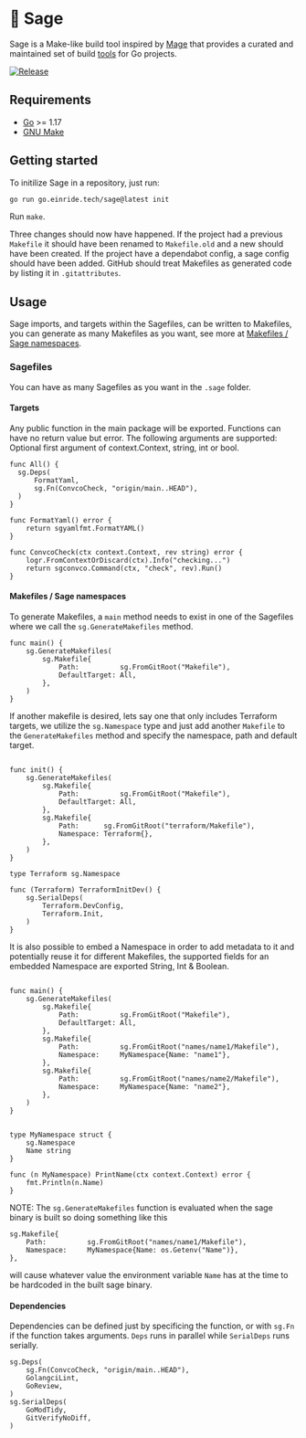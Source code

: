 :herb: Sage
===========

Sage is a Make-like build tool inspired by [Mage](https://magefile.org/) that provides a curated and maintained set of build [tools](./tools) for Go projects.

[![Release](https://github.com/einride/sage/actions/workflows/release.yml/badge.svg)](https://github.com/einride/sage/actions/workflows/release.yml)

Requirements
------------

-	[Go](https://golang.org/doc/install) >= 1.17
-	[GNU Make](https://www.gnu.org/software/make/)

Getting started
---------------

To initilize Sage in a repository, just run:

```bash
go run go.einride.tech/sage@latest init
```

Run `make`.

Three changes should now have happened. If the project had a previous `Makefile` it should have been renamed to `Makefile.old` and a new should have been created. If the project have a dependabot config, a sage config should have been added. GitHub should treat Makefiles as generated code by listing it in `.gitattributes`.

Usage
-----

Sage imports, and targets within the Sagefiles, can be written to Makefiles, you can generate as many Makefiles as you want, see more at [Makefiles / Sage namespaces](https://github.com/einride/sage#makefiles--sage-namespaces).

### Sagefiles

You can have as many Sagefiles as you want in the `.sage` folder.

#### Targets

Any public function in the main package will be exported. Functions can have no return value but error. The following arguments are supported: Optional first argument of context.Context, string, int or bool.

```golang
func All() {
  sg.Deps(
	  FormatYaml,
	  sg.Fn(ConvcoCheck, "origin/main..HEAD"),
  )
}

func FormatYaml() error {
	return sgyamlfmt.FormatYAML()
}

func ConvcoCheck(ctx context.Context, rev string) error {
	logr.FromContextOrDiscard(ctx).Info("checking...")
	return sgconvco.Command(ctx, "check", rev).Run()
}
```

#### Makefiles / Sage namespaces

To generate Makefiles, a `main` method needs to exist in one of the Sagefiles where we call the `sg.GenerateMakefiles` method.

```golang
func main() {
	sg.GenerateMakefiles(
		sg.Makefile{
			Path:          sg.FromGitRoot("Makefile"),
			DefaultTarget: All,
		},
	)
}
```

If another makefile is desired, lets say one that only includes Terraform targets, we utilize the `sg.Namespace` type and just add another `Makefile` to the `GenerateMakefiles` method and specify the namespace, path and default target.

```golang

func init() {
	sg.GenerateMakefiles(
		sg.Makefile{
			Path:          sg.FromGitRoot("Makefile"),
			DefaultTarget: All,
		},
		sg.Makefile{
			Path:      sg.FromGitRoot("terraform/Makefile"),
			Namespace: Terraform{},
		},
	)
}

type Terraform sg.Namespace

func (Terraform) TerraformInitDev() {
	sg.SerialDeps(
		Terraform.DevConfig,
		Terraform.Init,
	)
}
```

It is also possible to embed a Namespace in order to add metadata to it and potentially reuse it for different Makefiles, the supported fields for an embedded Namespace are exported String, Int & Boolean.

```golang

func main() {
	sg.GenerateMakefiles(
		sg.Makefile{
			Path:          sg.FromGitRoot("Makefile"),
			DefaultTarget: All,
		},
		sg.Makefile{
			Path:          sg.FromGitRoot("names/name1/Makefile"),
			Namespace:     MyNamespace{Name: "name1"},
		},
		sg.Makefile{
			Path:          sg.FromGitRoot("names/name2/Makefile"),
			Namespace:     MyNamespace{Name: "name2"},
        },
	)
}


type MyNamespace struct {
	sg.Namespace
	Name string
}

func (n MyNamespace) PrintName(ctx context.Context) error {
	fmt.Println(n.Name)
}
```

NOTE: The `sg.GenerateMakefiles` function is evaluated when the sage binary is built so doing something like this

```golang
sg.Makefile{
	Path:          sg.FromGitRoot("names/name1/Makefile"),
	Namespace:     MyNamespace{Name: os.Getenv("Name")},
},
```

will cause whatever value the environment variable `Name` has at the time to be hardcoded in the built sage binary.

#### Dependencies

Dependencies can be defined just by specificing the function, or with `sg.Fn` if the function takes arguments. `Deps` runs in parallel while `SerialDeps` runs serially.

```golang
sg.Deps(
	sg.Fn(ConvcoCheck, "origin/main..HEAD"),
	GolangciLint,
	GoReview,
)
sg.SerialDeps(
	GoModTidy,
	GitVerifyNoDiff,
)
```

